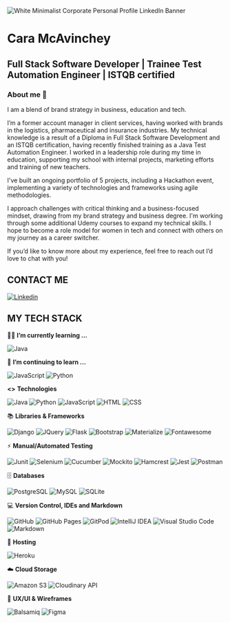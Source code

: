 
![White Minimalist Corporate Personal Profile LinkedIn Banner](https://github.com/CaraMcAvinchey/CaraMcAvinchey/assets/97494262/4ed7d923-d996-42d0-9b47-0c1e9c4bc011)

# Cara McAvinchey
## Full Stack Software Developer | Trainee Test Automation Engineer | ISTQB certified
### About me 👋

I am a blend of brand strategy in business, education and tech. 

I’m a former account manager in client services, having worked with brands in the logistics, pharmaceutical and insurance industries. My technical knowledge is a result of a Diploma in Full Stack Software Development and an ISTQB certification, having recently finished training as a Java Test Automation Engineer. I worked in a leadership role during my time in education, supporting my school with internal projects, marketing efforts and training of new teachers. 

I've built an ongoing portfolio of 5 projects, including a Hackathon event, implementing a variety of technologies and frameworks using agile methodologies. 

I approach challenges with critical thinking and a business-focused mindset, drawing from my brand strategy and business degree. I'm working through some additional Udemy courses to expand my technical skills. I hope to become a role model for women in tech and connect with others on my journey as a career switcher.

If you’d like to know more about my experience, feel free to reach out I’d love to chat with you!

## CONTACT ME
<a href="https://www.linkedin.com/in/caramcavinchey/">
  <img
    alt="Linkedin" target="_blank" rel="noopener noreferrer"
    src="https://img.shields.io/badge/linkedin-0077B5?logo=linkedin&logoColor=white&style=for-the-badge"
  />
</a>

## MY TECH STACK
👩‍💻 **I’m currently learning ...**

<p dir="auto"> 
  <img alt="Java" src="https://img.shields.io/badge/Java-ED8B00?style=for-the-badge&logo=java&logoColor=white" />
</p>

🌳 **I’m continuing to learn ...**

<p dir="auto">
  <img alt="JavaScript" src="https://img.shields.io/badge/javascript-%23323330.svg?style=for-the-badge&logo=javascript&logoColor=%23F7DF1E" />
  <img alt="Python" src="https://img.shields.io/badge/python-3670A0?logo=python&logoColor=white&style=for-the-badge" />
</p>

**<>** **Technologies**
<p dir="auto">
  <img alt="Java" src="https://img.shields.io/badge/Java-ED8B00?style=for-the-badge&logo=java&logoColor=white" />
  <img alt="Python" src="https://img.shields.io/badge/python-3670A0?logo=python&logoColor=white&style=for-the-badge" /> 
  <img alt="JavaScript" src="https://img.shields.io/badge/javascript-%23323330.svg?style=for-the-badge&logo=javascript&logoColor=%23F7DF1E" />
  <img alt="HTML" src="https://img.shields.io/badge/html5-E34F26?logo=html5&logoColor=white&style=for-the-badge" />
  <img alt="CSS" src="https://img.shields.io/badge/css%203-1572B6?logo=css3&logoColor=white&style=for-the-badge" />
 </p>
 
 📚 **Libraries &amp; Frameworks**
 <p dir="auto">
    <img alt="Django" src="https://img.shields.io/badge/Django-092E20?logo=django&logoColor=white&style=for-the-badge" />
    <img alt="JQuery" src="https://img.shields.io/badge/jQuery-0769ad?logo=jquery&logoColor=white&style=for-the-badge" />
    <img alt="Flask" src="https://img.shields.io/badge/flask-000000?logo=flask&logoColor=white&style=for-the-badge" />
    <img alt="Bootstrap" src="https://img.shields.io/badge/bootstrap-7952B3?logo=bootstrap&logoColor=white&style=for-the-badge" />
    <img alt="Materialize" src="https://img.shields.io/badge/materialize-ee6e73?logo=materialize&logoColor=white&style=for-the-badge" />
    <img alt="Fontawesome" src="https://img.shields.io/badge/fontawesome-4f89d0?logo=fontawesome&logoColor=white&style=for-the-badge" />
 </p>

⚡ **Manual/Automated Testing**
 <p dir="auto">
  <img alt="Junit" src="https://img.shields.io/badge/-junit5-25A162?style=for-the-badge&logo=junit5&logoColor=white" />
  <img alt="Selenium" src="https://img.shields.io/badge/-selenium-43B02A?style=for-the-badge&logo=selenium&logoColor=white" />
  <img alt="Cucumber" src="https://img.shields.io/badge/-cucumber-23D96C?style=for-the-badge&logo=cucumber&logoColor=white" />
  <img alt="Mockito" src="https://img.shields.io/badge/-mockito-79a73e?style=for-the-badge&logoColor=black" />
  <img alt="Hamcrest" src="https://img.shields.io/badge/-hamcrest-black?style=for-the-badge&logoColor=white" />
  <img alt="Jest" src="https://img.shields.io/badge/Jest-C21325?logo=jest&logoColor=white&style=for-the-badge" />
  <img alt="Postman" src="https://img.shields.io/badge/-postman-FF6C37?style=for-the-badge&logo=postman&logoColor=white" />
 </p>

🗄️ **Databases**
  <p dir="auto">
    <img alt="PostgreSQL" src="https://img.shields.io/badge/postgreSQL-4169E1?logo=PostgreSQL&logoColor=white&style=for-the-badge" />
    <img alt="MySQL" src="https://img.shields.io/badge/mysql-00618a?logo=mysql&logoColor=white&style=for-the-badge" />
    <img alt="SQLite" src="https://img.shields.io/badge/sqlite-84caec?logo=sqlite&logoColor=blue&style=for-the-badge" />
 </p>
 
💻 **Version Control, IDEs and Markdown**
 <p dir="auto">
    <img alt="GitHub" src="https://img.shields.io/badge/github-%23121011.svg?style=for-the-badge&logo=github&logoColor=white" /> 
    <img alt="GitHub  Pages" src="https://img.shields.io/badge/GitHub%20Pages-222222?style=for-the-badge&logo=GitHub%20Pages&logoColor=white" /> 
    <img alt="GitPod" src="https://img.shields.io/badge/gitpod-f06611.svg?style=for-the-badge&logo=gitpod&logoColor=white" /> 
    <img alt="IntelliJ IDEA" src="https://img.shields.io/badge/IntelliJIDEA-000000.svg?style=for-the-badge&logo=intellij-idea&logoColor=white" />
    <img alt="Visual Studio Code" src="https://img.shields.io/badge/Visual_%20Studio%20Code-3583b6?style=for-the-badge&logo=visual%20studio%20code&logoColor=white" />
    <img alt="Markdown" src="https://img.shields.io/badge/markdown-%23000000.svg?style=for-the-badge&logo=markdown&logoColor=white" />    
 </p> 

🏦 **Hosting**
<p dir="auto">
    <img alt="Heroku" src="https://img.shields.io/badge/heroku-430098?logo=Heroku&logoColor=white&style=for-the-badge" />
 </p>
 
 ☁️ **Cloud Storage**
 <p dir="auto">
    <img alt="Amazon S3" src="https://img.shields.io/badge/Amazon_S3-ec7211?logo=aws&logoColor=white&style=for-the-badge" />
    <img alt="Cloudinary API" src="https://img.shields.io/badge/cloudinary%20api-0000FF?logo=cloudinary&logoColor=white&style=for-the-badge" /> 
 </p> 
 
 🎨 **UX/UI &amp; Wireframes**
 <p dir="auto">
    <img alt="Balsamiq" src="https://img.shields.io/badge/balsamiq%20wireframes-a60000?logo=balsamiq&logoColor=white&style=for-the-badge" />
    <img alt="Figma" src="https://img.shields.io/badge/figma-%23F24E1E.svg?style=for-the-badge&logo=figma&logoColor=white" />
 </p> 

<!--
**CaraMcAvinchey/CaraMcAvinchey** is a ✨ _special_ ✨ repository because its `README.md` (this file) appears on your GitHub profile.

- 🔭 I've recently completed training in Test Automation Engineering.
- 🌱 I’m completing additional courses in Java and UX/UI design.
- ⚡ Fun fact: I lived in China for 4 years as an English teacher.

Here are some ideas to get you started:

- 👯 I’m looking to collaborate on ...
- 🤔 I’m looking for help with ...
- 💬 Ask me about ...
- 📫 How to reach me: ...
- 😄 Pronouns: ...
- ⚡ Fun fact: ...
-->
